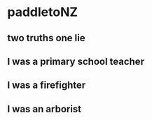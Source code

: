 # paddletoNZ

## two truths one lie

## I was a primary school teacher
## I was a firefighter
<!-- lie? -->
## I was an arborist
